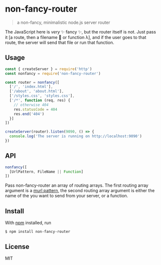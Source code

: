 # non-fancy-router

> a non-fancy, minimalistic node.js server router

The JavaScript here is _very_ ✨ fancy ✨, but the router itself is not. Just pass it [a route, then a filename 📂 or function λ], and if the user goes to that route, the server will send that file or run that function.

## Usage

```js
const { createServer } = require('http')
const nonfancy = require('non-fancy-router')

const router = nonfancy([
  ['/', 'index.html'],
  ['/about', 'about.html'],
  ['/styles.css', 'styles.css'],
  ['/*', function (req, res) {
    // otherwise 404
    res.statusCode = 404
    res.end('404')
  }]
])

createServer(router).listen(9090, () => {
  console.log('The server is running on http://localhost:9090')
})

```

## API

```js
nonfancy([
  [UrlPattern, FileName || Function]
])
```

Pass non-fancy-router an array of routing arrays.  The first routing array argument is a [murl pattern](https://github.com/mafintosh/murl), the second routing array argument is either the name of the you want to send from your server, or a function.

## Install

With [npm](https://npmjs.org/) installed, run

```
$ npm install non-fancy-router
```

## License

MIT

